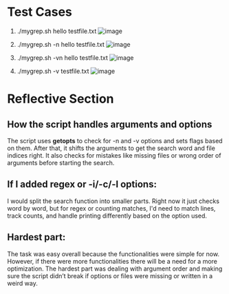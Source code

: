 # Test Cases
1. ./mygrep.sh hello testfile.txt
![image](https://github.com/user-attachments/assets/09dbebb7-f161-47e5-9831-767efb96d68a)

2. ./mygrep.sh -n hello testfile.txt
![image](https://github.com/user-attachments/assets/d4a9a848-c2a7-4d70-8efc-420f22c03a1e)

3. ./mygrep.sh -vn hello testfile.txt
![image](https://github.com/user-attachments/assets/1c82d7f5-95a7-4014-8725-ea0c41c7490b)

4. ./mygrep.sh -v testfile.txt
![image](https://github.com/user-attachments/assets/dde893c2-aa8d-4c42-9fd5-0571aadc3ca0)

# Reflective Section
## How the script handles arguments and options
The script uses **getopts** to check for -n and -v options and sets flags based on them. After that, it shifts the arguments to get the search word and file indices right. It also checks for mistakes like missing files or wrong order of arguments before starting the search.

## If I added regex or -i/-c/-l options:
I would split the search function into smaller parts. Right now it just checks word by word, but for regex or counting matches, I'd need to match lines, track counts, and handle printing differently based on the option used.

## Hardest part:
The task was easy overall because the functionalities were simple for now. However, if there were more functionalities there will be a need for a more optimization. The hardest part was dealing with argument order and making sure the script didn’t break if options or files were missing or written in a weird way.

